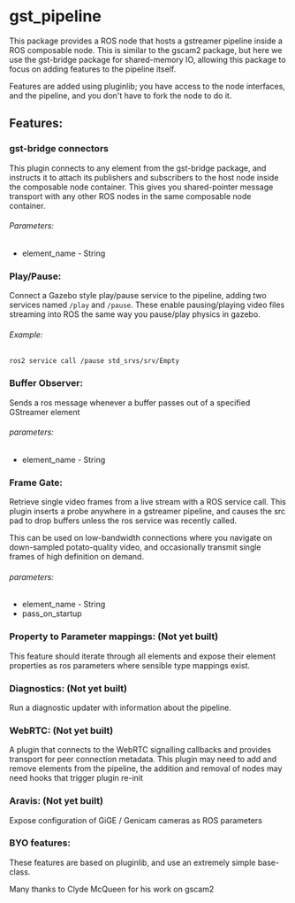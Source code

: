 # gst_pipeline
This package provides a ROS node that hosts a gstreamer pipeline inside a ROS composable node.
This is similar to the gscam2 package, but here we use the gst-bridge package for shared-memory IO,
allowing this package to focus on adding features to the pipeline itself.

Features are added using pluginlib; you have access to the node interfaces, and the pipeline,
and you don't have to fork the node to do it.


## Features:

### gst-bridge connectors
  This plugin connects to any element from the gst-bridge package,
  and instructs it to attach its publishers and subscribers to the host node
  inside the composable node container.
  This gives you shared-pointer message transport with any other ROS nodes in
  the same composable node container.
  
  ###### Parameters:
  * element_name - String

### Play/Pause:
  Connect a Gazebo style play/pause service to the pipeline, adding two
  services named `/play` and `/pause`. These enable pausing/playing video files
  streaming into ROS the same way you pause/play physics in gazebo.
###### Example:
```
ros2 service call /pause std_srvs/srv/Empty
```


### Buffer Observer:
  Sends a ros message whenever a buffer passes out of a specified GStreamer element
  
  ###### parameters:
  * element_name - String



### Frame Gate:
  Retrieve single video frames from a live stream with a ROS service call.
  This plugin inserts a probe anywhere in a gstreamer pipeline, and causes the
  src pad to drop buffers unless the ros service was recently called.

  This can be used on low-bandwidth connections where you navigate on
  down-sampled potato-quality video, and occasionally transmit single frames
  of high definition on demand.
  ###### parameters:
  * element_name - String
  * pass_on_startup


### Property to Parameter mappings: (Not yet built)
  This feature should iterate through all elements and expose their
  element properties as ros parameters where sensible type mappings exist.

### Diagnostics: (Not yet built)
  Run a diagnostic updater with information about the pipeline.

### WebRTC: (Not yet built)
  A plugin that connects to the WebRTC signalling callbacks and provides
  transport for peer connection metadata.
  This plugin may need to add and remove elements from the pipeline,
  the addition and removal of nodes may need hooks that trigger plugin re-init

### Aravis: (Not yet built)
  Expose configuration of GiGE / Genicam cameras as ROS parameters


### BYO features:
  These features are based on pluginlib, and use an extremely simple base-class.



Many thanks to Clyde McQueen for his work on gscam2
